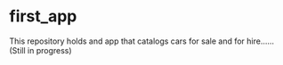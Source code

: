 # first_app
This repository holds and app that catalogs cars for sale and for hire......(Still in progress)
